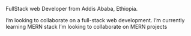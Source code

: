 FullStack web Developer from Addis Ababa, Ethiopia.

 I’m looking to collaborate on a full-stack web development.
 I’m currently learning MERN stack
 I’m looking to collaborate on MERN projects
